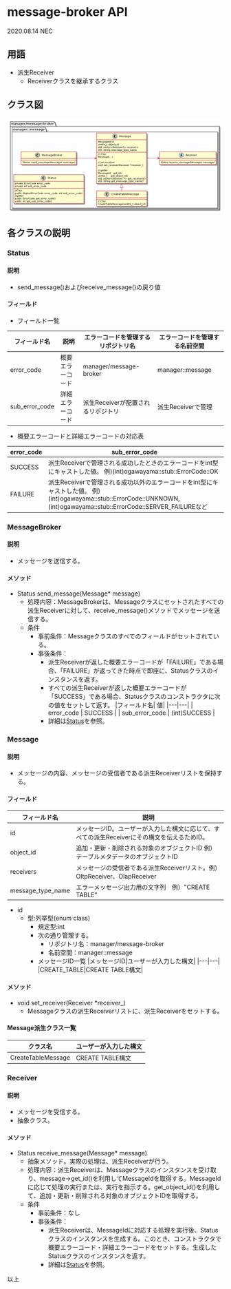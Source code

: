 # message-broker API
2020.08.14 NEC

## 用語
* 派生Receiver
  * Receiverクラスを継承するクラス

## クラス図
![](img/out/Message/Message.png)

## 各クラスの説明

### Status
#### 説明
* send_message()およびreceive_message()の戻り値

#### フィールド
* フィールド一覧

|フィールド名|説明|エラーコードを管理するリポジトリ名|エラーコードを管理する名前空間|
|---|---|---|---|
|error_code|概要エラーコード|manager/message-broker|manager::message|
|sub_error_code|詳細エラーコード|派生Receiverが配置されるリポジトリ|派生Receiverで管理|

* 概要エラーコードと詳細エラーコードの対応表

|error_code|sub_error_code|
|---|---|
|SUCCESS|派生Receiverで管理される成功したときのエラーコードをint型にキャストした値。 例)(int)ogawayama::stub::ErrorCode::OK|
|FAILURE|派生Receiverで管理される成功以外のエラーコードをint型にキャストした値。 例)(int)ogawayama::stub::ErrorCode::UNKNOWN,(int)ogawayama::stub::ErrorCode::SERVER_FAILUREなど|

### MessageBroker
#### 説明
* メッセージを送信する。

#### メソッド
* Status send_message(Message* message)
  * 処理内容：MessageBrokerは、Messageクラスにセットされたすべての派生Receiverに対して、receive_message()メソッドでメッセージを送信する。
  * 条件
    * 事前条件：Messageクラスのすべてのフィールドがセットされている。
    * 事後条件：
      * 派生Receiverが返した概要エラーコードが「FAILURE」である場合、「FAILURE」が返ってきた時点で即座に、Statusクラスのインスタンスを返す。
      * すべての派生Receiverが返した概要エラーコードが「SUCCESS」である場合、Statusクラスのコンストラクタに次の値をセットして返す。
          |フィールド名| 値|
          |---|---|
          | error_code | SUCCESS | 
          | sub_error_code | (int)SUCCESS |
      * 詳細は[Status](#status)を参照。

### Message
#### 説明
* メッセージの内容、メッセージの受信者である派生Receiverリストを保持する。

#### フィールド
|フィールド名|説明|
|---|---|
|id|メッセージID。ユーザーが入力した構文に応じて、すべての派生Receiverにその構文を伝えるためID。|
|object_id|追加・更新・削除される対象のオブジェクトID 例）テーブルメタデータのオブジェクトID|
|receivers|メッセージの受信者である派生Receiverリスト。例）OltpReceiver、OlapReceiver|
|message_type_name|エラーメッセージ出力用の文字列　例）"CREATE TABLE"|

* id
  * 型:列挙型(enum class)
    * 規定型:int
    * 次の通り管理する。
      * リポジトリ名：manager/message-broker
      * 名前空間：manager::message 
    * メッセージID一覧
      |メッセージID|ユーザーが入力した構文|
      |---|---|
      |CREATE_TABLE|CREATE TABLE構文|

#### メソッド
* void set_receiver(Receiver *receiver_)
  * Messageクラスの派生Receiverリストに、派生Receiverをセットする。

#### Message派生クラス一覧

|クラス名|ユーザーが入力した構文|
|---|---|
|CreateTableMessage|CREATE TABLE構文|

### Receiver
#### 説明
* メッセージを受信する。
* 抽象クラス。

#### メソッド
* Status receive_message(Message* message)
  * 抽象メソッド。実際の処理は、派生Receiverが行う。
  * 処理内容：派生Receiverは、Messageクラスのインスタンスを受け取り、message->get_id()を利用してMessageIdを取得する。MessageIdに応じて処理の実行または、実行を指示する。get_object_id()を利用して、追加・更新・削除される対象のオブジェクトIDを取得する。
  * 条件
    * 事前条件：なし
    * 事後条件：
      * 派生Receiverは、MessageIdに対応する処理を実行後、Statusクラスのインスタンスを生成する。このとき、コンストラクタで概要エラーコード・詳細エラーコードをセットする。生成したStatusクラスのインスタンスを返す。
      * 詳細は[Status](#status)を参照。

以上
